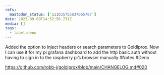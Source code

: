 ```yaml
---
refs:
  mastodon_status: ['111035755837065787']
date: 2023-09-09T14:52:56.731Z
media: []
tags:
  - label:deno
---
```


Added the option to inject headers or search parameters to Goldiprox. Now I can use it for my pi grafana dashboard to add the http basic auth without having to sign in to the raspberry pi’s browser manually #Notes #Deno

https://github.com/robb-j/goldiprox/blob/main/CHANGELOG.md#020
